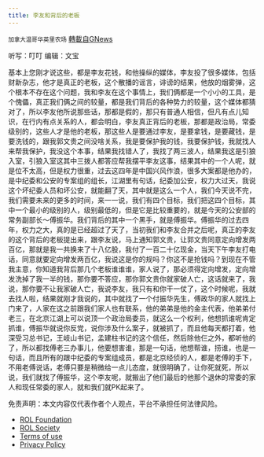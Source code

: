 ```yaml
---
title: 李友和背后的老板
---
```

`加拿大温哥华英里农场` [轉載自GNews](https://gnews.org/zh-hans/2412914/)

听写：叮叮         编辑：文宝

基本上您刚才说这些，都是李友花钱，和他操纵的媒体，李友投了很多媒体，包括财新杂志，他才是真正的老板，这个散播的谣言，诽谤的结果，他放的烟雾弹，这个根本不存在这个问题，我和李友在这个事情上，我们俩都是一个小小的工具，是个傀儡，真正我们俩之间的较量，都是我们背后的各种势力的较量，这个媒体都猜对了，所以李友他所说那些话，那都是假的，那只有普通人相信，但凡有点儿知识，在行内有点关系的人，都会明白，李友真正背后的老板，那都是政治局，常委级别的，这些人才是他的老板，那这些人是要通过李友，是要拿钱，是要藏钱，是要洗钱的，跟我郭文贵之间没啥关系，我是要保护我的钱，我要保护钱，我就找人来帮我保护，我没这个本事，结果我找错人了，我找了两三波人，结果我这是引狼入室，引狼入室这其中三拨人都答应帮我摆平李友这事，结果其中的一个人呢，就是位不太高，但是权力很重，过去这四年是中国兴风作浪，很多大案都是他办的，是中纪委和公安的专案组的组长，江湖里有句话，纪委加公安，权力大过天，我说这个坏纪委人员和坏公安，就能翻了天，其中就是这么一个人，我们今天说不完，我们需要未来的更多的时间，来一一说，我们有四个目标，我们把这四个目标，其中一个最小的级别的人，级别最低的，但是它是比较重要的，就是今天的公安部的常务副部长～傅振华。我们背后的其中一个黑手，就是傅振华。傅振华的过去四年，权力之大，真的是已经超过了天了，当初我们和李友合并之后呢，真正的李友的这个背后的老板提出来，跟李友说，马上通知郭文贵，让郭文贵同意定向增发两百亿，那就是我一共换来了十八亿股，我付了一百二十亿现金，当天下午李友打电话，同意就要定向增发两百亿，我说这是你的规吗？你这不是抢钱吗？到现在不管我主意，你知道我背后那几个老板谁谁谁，家人说了，那必须得定向增发，定向增发洗掉了我一半的钱，那你要不答应，那你郭文贵你就家破人亡，这话就来了，我说，那你要不让我家破人亡，我说李友，我只有和你干一仗了，这个时候呢，我就去找人啦，结果就刚才我说的，其中就找了一个付振华先生，傅政华的家人就找上门来了，人家在这之前跟我们家人也有联系，他的弟弟是他的金主代表，他弟弟付老三，在北京江湖上可以说顶一个政治局委员，就这么一个权利，他想抓谁呢肯定抓谁，傅振华就说你反党，说你涉及什么案子，就被抓了，而且他每天都打着，他深受习总书记，王岐山书记，孟建柱书记的这个信任，然后除他仨之外，都听他的了，所以都找傅老三办事儿，他要想害谁，那是一句话，他想帮谁，捞谁，也是一句话，而且所有的跟中纪委的专案组成员，都是北京经侦的人，都是老傅的手下，不用老傅说话，老傅只要是稍微给一点儿态度，就很明确了，让你死就死，所以说，我们就找了傅振华，这个李友呢，就搬出了他们最后的他那个退休的常委的家人和现任常委的家人，就和我们就PK起来了。

 

免责声明：本文内容仅代表作者个人观点，平台不承担任何法律风险。

- [ROL Foundation](https://rolfoundation.org/)
- [ROL Society](https://rolsociety.org/)
- [Terms of use](https://gnews.org/terms-of-use-3/)
- [Privacy Policy](https://gnews.org/privacy-policy/)
